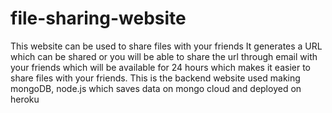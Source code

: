 # file-sharing-website
This website can be used to share files with your friends
It generates a URL which can be shared or you will be able to share the url through email with your friends which will be available for 24 hours which makes it easier to share files with your friends.
This is the backend website used making mongoDB, node.js which saves data on mongo cloud and deployed on heroku
